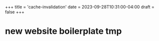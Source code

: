 +++
title = 'cache-invalidation'
date = 2023-09-28T10:31:00-04:00
draft = false
+++

# new website boilerplate tmp
